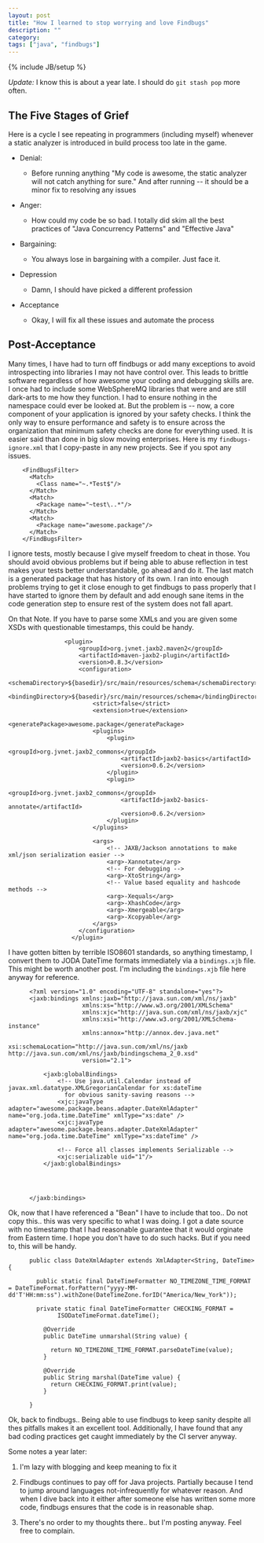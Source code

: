 ```yaml
---
layout: post
title: "How I learned to stop worrying and love Findbugs"
description: ""
category:  
tags: ["java", "findbugs"]
---
```

{% include JB/setup %}

*Update:* I know this is about a year late. I should do `git stash pop` more often.

## The Five Stages of Grief

Here is a cycle I see repeating in programmers (including myself) whenever a static analyzer is introduced in build process too late in the game. 

* Denial:
  - Before running anything "My code is awesome, the static analyzer will not catch anything for sure." And after running -- it should be a minor fix to resolving any issues

* Anger: 
  - How could my code be so bad. I totally did skim all the best practices of "Java Concurrency Patterns" and "Effective Java"

* Bargaining:
  - You always lose in bargaining with a compiler. Just face it.

* Depression
  - Damn, I should have picked a different profession

* Acceptance
  - Okay, I will fix all these issues and automate the process


## Post-Acceptance

Many times, I have had to turn off findbugs or add many exceptions to avoid introspecting into libraries I may not have control over. This leads to brittle software regardless of how awesome your coding and debugging skills are. I once had to include some WebSphereMQ libraries that were and are still dark-arts to me how they function. I had to ensure nothing in the namespace could ever be looked at. But the problem is -- now, a core component of your application is ignored by your safety checks. I think the only way to ensure performance and safety is to ensure across the organization that minimum safety checks are done for everything used. It is easier said than done in big slow moving enterprises. Here is my `findbugs-ignore.xml` that I copy-paste in any new projects. See if you spot any issues. 

```
    <FindBugsFilter>
      <Match>
        <Class name="~.*Test$"/>
      </Match>
      <Match>
        <Package name="~test\..*"/>
      </Match>
      <Match>
        <Package name="awesome.package"/>
      </Match>
    </FindBugsFilter>
```

I ignore tests, mostly because I give myself freedom to cheat in those. You should avoid obvious problems but if being able to abuse reflection in test makes your tests better understandable, go ahead and do it. The last match is a generated package that has history of its own. I ran into enough problems trying to get it close enough to get findbugs to pass properly that I have started to ignore them by default and add enough sane items in the code generation step to ensure rest of the system does not fall apart.

On that Note. If you have to parse some XMLs and you are given some XSDs with questionable timestamps, this could be handy.


```
                <plugin>
                    <groupId>org.jvnet.jaxb2.maven2</groupId>
                    <artifactId>maven-jaxb2-plugin</artifactId>
                    <version>0.8.3</version>
                    <configuration>
                        <schemaDirectory>${basedir}/src/main/resources/schema</schemaDirectory>
                        <bindingDirectory>${basedir}/src/main/resources/schema</bindingDirectory>
                        <strict>false</strict>
                        <extension>true</extension>
                        <generatePackage>awesome.package</generatePackage>
                        <plugins>
                            <plugin>
                                <groupId>org.jvnet.jaxb2_commons</groupId>
                                <artifactId>jaxb2-basics</artifactId>
                                <version>0.6.2</version>
                            </plugin>
                            <plugin>
                                <groupId>org.jvnet.jaxb2_commons</groupId>
                                <artifactId>jaxb2-basics-annotate</artifactId>
                                <version>0.6.2</version>
                            </plugin>
                        </plugins>
    
                        <args>
                            <!-- JAXB/Jackson annotations to make xml/json serialization easier -->
                            <arg>-Xannotate</arg>
                            <!-- For debugging -->
                            <arg>-XtoString</arg>
                            <!-- Value based equality and hashcode methods -->
                            <arg>-Xequals</arg>
                            <arg>-XhashCode</arg>
                            <arg>-Xmergeable</arg>
                            <arg>-Xcopyable</arg>
                        </args>
                    </configuration>
                  </plugin>
```

I have gotten bitten by terrible ISO8601 standards, so anything timestamp, I convert them to JODA DateTime formats immediately via a `bindings.xjb` file. This might be worth another post. I'm including the `bindings.xjb` file here anyway for reference.



```
      <?xml version="1.0" encoding="UTF-8" standalone="yes"?>
      <jaxb:bindings xmlns:jaxb="http://java.sun.com/xml/ns/jaxb"
                     xmlns:xs="http://www.w3.org/2001/XMLSchema"
                     xmlns:xjc="http://java.sun.com/xml/ns/jaxb/xjc"
                     xmlns:xsi="http://www.w3.org/2001/XMLSchema-instance"
                     xmlns:annox="http://annox.dev.java.net"
                     xsi:schemaLocation="http://java.sun.com/xml/ns/jaxb http://java.sun.com/xml/ns/jaxb/bindingschema_2_0.xsd"
                     version="2.1">
      
          <jaxb:globalBindings>
              <!-- Use java.util.Calendar instead of javax.xml.datatype.XMLGregorianCalendar for xs:dateTime
                for obvious sanity-saving reasons -->
              <xjc:javaType  adapter="awesome.package.beans.adapter.DateXmlAdapter" name="org.joda.time.DateTime" xmlType="xs:date" />
              <xjc:javaType  adapter="awesome.package.beans.adapter.DateXmlAdapter" name="org.joda.time.DateTime" xmlType="xs:dateTime" />
      
              <!-- Force all classes implements Serializable -->
              <xjc:serializable uid="1"/>
          </jaxb:globalBindings>
      
      
      
      
      </jaxb:bindings>
```

Ok, now that I have referenced a "Bean" I have to include that too.. Do not copy this.. this was very specific to what I was doing. I got a date source with no timestamp that I had reasonable guarantee that it would orginate from Eastern time. I hope you don't have to do such hacks. But if you need to, this will be handy.

```
      public class DateXmlAdapter extends XmlAdapter<String, DateTime> {
      
        public static final DateTimeFormatter NO_TIMEZONE_TIME_FORMAT = DateTimeFormat.forPattern("yyyy-MM-dd'T'HH:mm:ss").withZone(DateTimeZone.forID("America/New_York"));
      
        private static final DateTimeFormatter CHECKING_FORMAT =
              ISODateTimeFormat.dateTime();
      
          @Override
          public DateTime unmarshal(String value) {
      
            return NO_TIMEZONE_TIME_FORMAT.parseDateTime(value);
          }
      
          @Override
          public String marshal(DateTime value) {
            return CHECKING_FORMAT.print(value);
          }
      
      }
```

Ok, back to findbugs.. Being able to use findbugs to keep sanity despite all thes pitfalls makes it an excellent tool. Additionally, I have found that any bad coding practices get caught immediately by the CI server anyway.

Some notes a year later: 

1) I'm lazy with blogging and keep meaning to fix it

2) Findbugs continues to pay off for Java projects. Partially because I tend to jump around languages not-infrequently for whatever reason. And when I dive back into it either after someone else has written some more code, findbugs ensures that the code is in reasonable shap.

3) There's no order to my thoughts there.. but I'm posting anyway. Feel free to complain.

